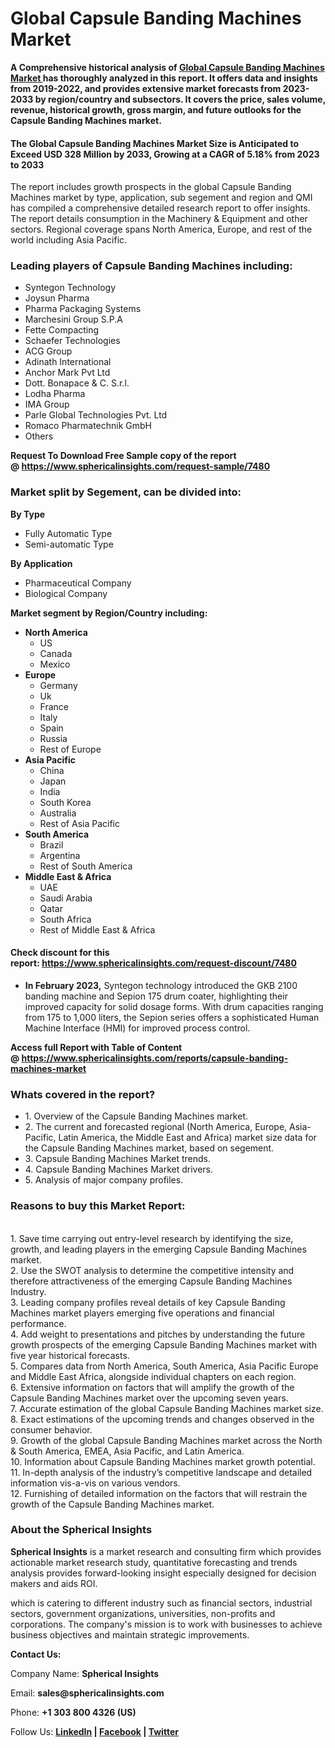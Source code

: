 <h1 class="news-post-title">Global Capsule Banding Machines Market&nbsp;</h1>
<p><strong>A Comprehensive historical analysis of&nbsp;<a href="https://www.sphericalinsights.com/reports/capsule-banding-machines-market">Global Capsule Banding Machines Market&nbsp;</a>has thoroughly analyzed in this report. It offers data and insights from 2019-2022, and provides extensive market forecasts from 2023-2033 by region/country and subsectors. It covers the price, sales volume, revenue, historical growth, gross margin, and future outlooks for the Capsule Banding Machines market.</strong></p>
<h4><strong>The Global Capsule Banding Machines Market Size is Anticipated to Exceed USD 328 Million by 2033, Growing at a CAGR of 5.18% from 2023 to 2033</strong></h4>
<p>The report includes growth prospects in the global Capsule Banding Machines market by type, application, sub segement and region and QMI has compiled a comprehensive detailed research report to offer insights. The report details consumption in the Machinery &amp; Equipment and other sectors. Regional coverage spans North America, Europe, and rest of the world including Asia Pacific.</p>
<h3><strong>Leading players of Capsule Banding Machines including:</strong></h3>
<ul>
<li>Syntegon Technology</li>
<li>Joysun Pharma</li>
<li>Pharma Packaging Systems</li>
<li>Marchesini Group S.P.A</li>
<li>Fette Compacting</li>
<li>Schaefer Technologies</li>
<li>ACG Group</li>
<li>Adinath International</li>
<li>Anchor Mark Pvt Ltd</li>
<li>Dott. Bonapace &amp; C. S.r.l.</li>
<li>Lodha Pharma</li>
<li>IMA Group</li>
<li>Parle Global Technologies Pvt. Ltd</li>
<li>Romaco Pharmatechnik GmbH</li>
<li>Others &nbsp;</li>
</ul>
<p><strong>Request To Download Free Sample copy of the report @&nbsp;<a href="https://www.sphericalinsights.com/request-sample/7480">https://www.sphericalinsights.com/request-sample/7480</a></strong></p>
<h3><strong>Market split by Segement, can be divided into:</strong></h3>
<p><strong>By Type</strong></p>
<ul>
<li>Fully Automatic Type</li>
<li>Semi-automatic Type</li>
</ul>
<p><strong>By</strong><strong>&nbsp;Application</strong></p>
<ul>
<li>Pharmaceutical Company</li>
<li>Biological Company</li>
</ul>
<p><strong>Market segment by Region/Country including:</strong></p>
<ul>
<li><strong>North America</strong>
<ul>
<li>US</li>
<li>Canada</li>
<li>Mexico</li>
</ul>
</li>
<li><strong>Europe</strong>
<ul>
<li>Germany</li>
<li>Uk</li>
<li>France</li>
<li>Italy</li>
<li>Spain</li>
<li>Russia</li>
<li>Rest of Europe</li>
</ul>
</li>
<li><strong>Asia Pacific</strong>
<ul>
<li>China</li>
<li>Japan</li>
<li>India</li>
<li>South Korea</li>
<li>Australia</li>
<li>Rest of Asia Pacific</li>
</ul>
</li>
<li><strong>South America</strong>
<ul>
<li>Brazil</li>
<li>Argentina</li>
<li>Rest of South America</li>
</ul>
</li>
<li><strong>Middle East &amp; Africa</strong>
<ul>
<li>UAE</li>
<li>Saudi Arabia</li>
<li>Qatar</li>
<li>South Africa</li>
<li>Rest of Middle East &amp; Africa</li>
</ul>
</li>
</ul>
<h4>Check discount for this report:&nbsp;<a href="https://www.sphericalinsights.com/request-discount/7480">https://www.sphericalinsights.com/request-discount/7480</a></h4>
<ul>
<li><strong>In February 2023,</strong>&nbsp;Syntegon technology introduced the GKB 2100 banding machine and Sepion 175 drum coater, highlighting their improved capacity for solid dosage forms. With drum capacities ranging from 175 to 1,000 liters, the Sepion series offers a sophisticated Human Machine Interface (HMI) for improved process control.</li>
</ul>
<p><strong>Access full Report with Table of Content @&nbsp;<a href="https://www.sphericalinsights.com/reports/capsule-banding-machines-market">https://www.sphericalinsights.com/reports/capsule-banding-machines-market</a>&nbsp;</strong></p>
<h3><strong>Whats covered in the report?</strong></h3>
<ul>
<li>1. Overview of the Capsule Banding Machines market.</li>
<li>2. The current and forecasted regional (North America, Europe, Asia-Pacific, Latin America, the Middle East and Africa) market size data for the Capsule Banding Machines market, based on segement.</li>
<li>3. Capsule Banding Machines Market trends.</li>
<li>4. Capsule Banding Machines Market drivers.</li>
<li>5. Analysis of major company profiles.</li>
</ul>
<h3><strong>Reasons to buy this Market Report:</strong></h3>
<p><br />1. Save time carrying out entry-level research by identifying the size, growth, and leading players in the emerging Capsule Banding Machines market.<br />2. Use the SWOT analysis to determine the competitive intensity and therefore attractiveness of the emerging Capsule Banding Machines Industry.<br />3. Leading company profiles reveal details of key Capsule Banding Machines market players emerging five operations and financial performance.<br />4. Add weight to presentations and pitches by understanding the future growth prospects of the emerging Capsule Banding Machines market with five year historical forecasts.<br />5. Compares data from North America, South America, Asia Pacific Europe and Middle East Africa, alongside individual chapters on each region.<br />6. Extensive information on factors that will amplify the growth of the Capsule Banding Machines market over the upcoming seven years.<br />7. Accurate estimation of the global Capsule Banding Machines market size.<br />8. Exact estimations of the upcoming trends and changes observed in the consumer behavior.<br />9. Growth of the global Capsule Banding Machines market across the North &amp; South America, EMEA, Asia Pacific, and Latin America.<br />10. Information about Capsule Banding Machines market growth potential.<br />11. In-depth analysis of the industry&rsquo;s competitive landscape and detailed information vis-a-vis on various vendors.<br />12. Furnishing of detailed information on the factors that will restrain the growth of the Capsule Banding Machines market.</p>
<h3><strong>About the Spherical Insights</strong></h3>
<p><strong>Spherical Insights</strong>&nbsp;is a market research and consulting firm which provides actionable market research study, quantitative forecasting and trends analysis provides forward-looking insight especially designed for decision makers and aids ROI.</p>
<p>which is catering to different industry such as financial sectors, industrial sectors, government organizations, universities, non-profits and corporations. The company's mission is to work with businesses to achieve business objectives and maintain strategic improvements.</p>
<p><strong>Contact Us:</strong></p>
<p>Company Name:&nbsp;<strong>Spherical Insights</strong></p>
<p>Email:&nbsp;<strong>sales@sphericalinsights.com</strong></p>
<p>Phone:&nbsp;<strong>+1 303 800 4326 (US)</strong></p>
<p>Follow Us:&nbsp;<strong><a href="https://www.linkedin.com/company/spherical-insight/"><u>LinkedIn</u></a>&nbsp;|&nbsp;<a href="https://www.facebook.com/sphericalinsights22"><u>Facebook</u></a>&nbsp;|&nbsp;<a href="https://twitter.com/SInsights_US"><u>Twitter</u></a></strong></p>
